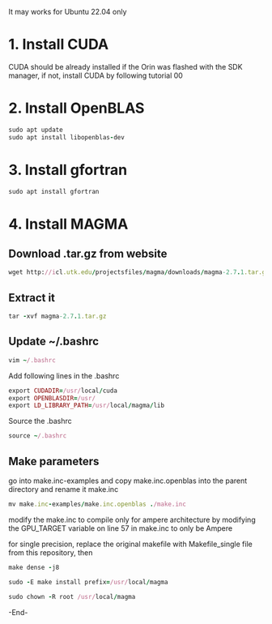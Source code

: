 It may works for Ubuntu 22.04 only
# 1. Install CUDA 
CUDA should be already installed if the Orin was flashed with the SDK manager,
if not, install CUDA by following tutorial 00

# 2. Install OpenBLAS
```ruby
sudo apt update
sudo apt install libopenblas-dev
```

# 3. Install gfortran
```ruby
sudo apt install gfortran
```

# 4. Install MAGMA
## Download .tar.gz from website
```ruby
wget http://icl.utk.edu/projectsfiles/magma/downloads/magma-2.7.1.tar.gz
```

## Extract it 
```ruby
tar -xvf magma-2.7.1.tar.gz
```
## Update ~/.bashrc
```ruby
vim ~/.bashrc
```
Add following lines in the .bashrc
```ruby
export CUDADIR=/usr/local/cuda
export OPENBLASDIR=/usr/
export LD_LIBRARY_PATH=/usr/local/magma/lib
```
Source the .bashrc
```ruby
source ~/.bashrc
```
## Make parameters
go into make.inc-examples and copy make.inc.openblas into the parent directory and rename it make.inc

```ruby
mv make.inc-examples/make.inc.openblas ./make.inc
```

modify the make.inc to compile only for ampere architecture by modifying the GPU_TARGET variable on line 57 in make.inc to only be Ampere

for single precision, replace the original makefile with Makefile_single file from this repository, then
```ruby
make dense -j8
```
```ruby
sudo -E make install prefix=/usr/local/magma
```
```ruby
sudo chown -R root /usr/local/magma
```

-End-
